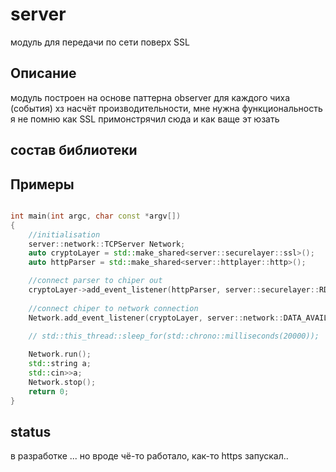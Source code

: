 # server
модуль для передачи по сети поверх SSL

## Описание
модуль построен на основе паттерна observer для каждого чиха (события)
хз насчёт производительности, мне нужна функциональность
я не помню как SSL примонстрячил сюда и как ваще эт юзать
## состав библиотеки

## Примеры
``` c++

int main(int argc, char const *argv[])
{
    //initialisation
    server::network::TCPServer Network;
    auto cryptoLayer = std::make_shared<server::securelayer::ssl>();
    auto httpParser = std::make_shared<server::httplayer::http>();

    //connect parser to chiper out
    cryptoLayer->add_event_listener(httpParser, server::securelayer::RDATA_READY);
    
    //connect chiper to network connection
    Network.add_event_listener(cryptoLayer, server::network::DATA_AVAILABLE);

    // std::this_thread::sleep_for(std::chrono::milliseconds(20000));
    
    Network.run();
    std::string a;
    std::cin>>a;
    Network.stop();
    return 0;
}

```
## status

в разработке ...
но вроде чё-то работало, как-то https запускал..
